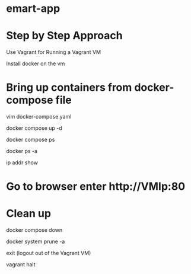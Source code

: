 # emart-app

# Step by Step Approach 
Use Vagrant for Running a Vagrant VM

Install docker on the vm

# Bring up  containers from docker-compose file
vim docker-compose.yaml  

docker compose up -d

docker compose ps

docker ps -a

ip addr show

# Go to browser enter http://VMIp:80

# Clean up
docker compose down

docker system prune -a

exit (logout out of the Vagrant VM)

vagrant halt

